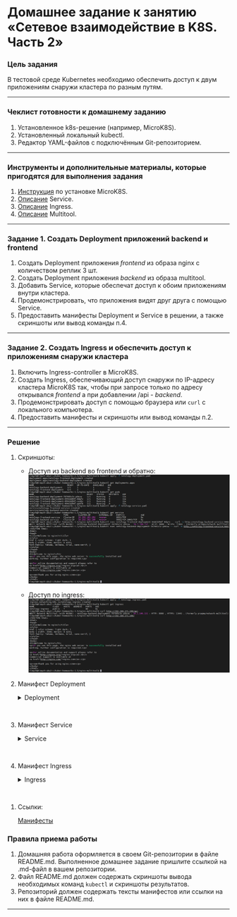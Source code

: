 # Домашнее задание к занятию «Сетевое взаимодействие в K8S. Часть 2»

### Цель задания

В тестовой среде Kubernetes необходимо обеспечить доступ к двум приложениям снаружи кластера по разным путям.

------

### Чеклист готовности к домашнему заданию

1. Установленное k8s-решение (например, MicroK8S).
2. Установленный локальный kubectl.
3. Редактор YAML-файлов с подключённым Git-репозиторием.

------

### Инструменты и дополнительные материалы, которые пригодятся для выполнения задания

1. [Инструкция](https://microk8s.io/docs/getting-started) по установке MicroK8S.
2. [Описание](https://kubernetes.io/docs/concepts/services-networking/service/) Service.
3. [Описание](https://kubernetes.io/docs/concepts/services-networking/ingress/) Ingress.
4. [Описание](https://github.com/wbitt/Network-MultiTool) Multitool.

------

### Задание 1. Создать Deployment приложений backend и frontend

1. Создать Deployment приложения _frontend_ из образа nginx с количеством реплик 3 шт.
2. Создать Deployment приложения _backend_ из образа multitool.
3. Добавить Service, которые обеспечат доступ к обоим приложениям внутри кластера.
4. Продемонстрировать, что приложения видят друг друга с помощью Service.
5. Предоставить манифесты Deployment и Service в решении, а также скриншоты или вывод команды п.4.

------

### Задание 2. Создать Ingress и обеспечить доступ к приложениям снаружи кластера

1. Включить Ingress-controller в MicroK8S.
2. Создать Ingress, обеспечивающий доступ снаружи по IP-адресу кластера MicroK8S так, чтобы при запросе только по адресу открывался _frontend_ а при добавлении /api - _backend_.
3. Продемонстрировать доступ с помощью браузера или `curl` с локального компьютера.
4. Предоставить манифесты и скриншоты или вывод команды п.2.

------



### Решение
1. Скриншоты:

   - Доступ из backend во frontend и обратно:\
   ![svc-access](img/svc-access.png)

   - Доступ по ingress:\
   ![ingress-access](img/ingress-access.png)


2. Манифест Deployment
    <details>
        <summary>Deployment</summary>

    ```yml
    apiVersion: apps/v1
    kind: Deployment
    metadata:
      name: netology-frontend-deployment
      namespace: netology
    spec:
      replicas: 3
      selector:
        matchLabels:
          app: netology-nginx
      template:
        metadata:
          labels:
            app: netology-nginx
        spec:
          containers:
          - name: nginx
            imagePullPolicy: IfNotPresent
            image: nginx:1.25.1-alpine3.17
            ports:
            - containerPort: 80
            env:
            - name: PORT
              value: "80"
            resources:
              limits:
                cpu: "0.1"
                memory: "128Mi"
    ---
    apiVersion: apps/v1
    kind: Deployment
    metadata:
      name: netology-backend-deployment
      namespace: netology
    spec:
      replicas: 1
      selector:
        matchLabels:
          app: netology-multitool
      template:
        metadata:
          labels:
            app: netology-multitool
        spec:
          containers:
          - name: network-multitool
            imagePullPolicy: IfNotPresent
            image: wbitt/network-multitool
            env:
            - name: HTTP_PORT
              value: "8080"
            - name: HTTPS_PORT
              value: "11443"
            ports:
            - containerPort: 8080
              name: http-port
            - containerPort: 11443
              name: https-port
            resources:
              limits:
                cpu: "0.1"
                memory: "128Mi"

    ```
    </details>
 

3. Манифест Service
    <details>
        <summary>Service</summary>

    ```yml
    apiVersion: v1
    kind: Service
    metadata:
      name: netology-frontend-service
      namespace: netology
    spec:
      ports:
        - port: 9001
          targetPort: 80
          protocol: TCP
          name: nginx-http
      type: ClusterIP
      selector:
        app: netology-nginx
    ---
    apiVersion: v1
    kind: Service
    metadata:
      name: netology-backend-service
      namespace: netology
    spec:
      ports:
        - port: 9002
          targetPort: 8080
          protocol: TCP
          name: multitool-http
        - port: 9443
          targetPort: 11443
          protocol: TCP
          name: multitool-https
      type: ClusterIP
      selector:
        app: netology-multitool
    ```
    </details>

 

4. Манифест Ingress
    <details>
        <summary>Ingress</summary>

    ```yml
    apiVersion: networking.k8s.io/v1
    kind: Ingress
    metadata:
      name: netology-ingress
      annotations:
        nginx.ingress.kubernetes.io/rewrite-target: /$1
        nginx.ingress.kubernetes.io/use-regex: "true"
    spec:
      rules:
      - http:
          paths:
          - path: /api
            pathType: Exact
            backend:
              service:
                name: netology-backend-service
                port:
                  name: multitool-http
          - path: /
            pathType: Prefix
            backend:
              service:
                name: netology-frontend-service
                port:
                  name: nginx-http
    ```
    </details>

 
1. Ссылки:

    [Манифесты](https://github.com/Timych84/devops-netology/blob/main/kuber-homeworks-1.5/nginx-multitool/)







### Правила приема работы

1. Домашняя работа оформляется в своем Git-репозитории в файле README.md. Выполненное домашнее задание пришлите ссылкой на .md-файл в вашем репозитории.
2. Файл README.md должен содержать скриншоты вывода необходимых команд `kubectl` и скриншоты результатов.
3. Репозиторий должен содержать тексты манифестов или ссылки на них в файле README.md.

------
